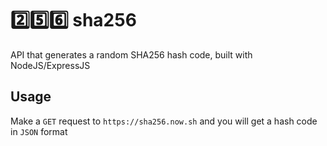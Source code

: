 # :two::five::six: sha256

API that generates a random SHA256 hash code, built with NodeJS/ExpressJS

## Usage

Make a `GET` request to `https://sha256.now.sh` and you will get a hash code in `JSON` format
